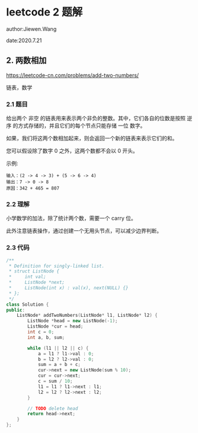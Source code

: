 # leetcode 2 题解

author:Jiewen.Wang

date:2020.7.21

## 2. 两数相加

https://leetcode-cn.com/problems/add-two-numbers/

链表，数学

### 2.1 题目

给出两个 非空 的链表用来表示两个非负的整数。其中，它们各自的位数是按照 逆序 的方式存储的，并且它们的每个节点只能存储 一位 数字。

如果，我们将这两个数相加起来，则会返回一个新的链表来表示它们的和。

您可以假设除了数字 0 之外，这两个数都不会以 0 开头。

示例:

```
输入：(2 -> 4 -> 3) + (5 -> 6 -> 4)
输出：7 -> 0 -> 8
原因：342 + 465 = 807
```

### 2.2 理解

小学数学的加法，除了统计两个数，需要一个 carry 位。

此外注意链表操作，通过创建一个无用头节点，可以减少边界判断。

### 2.3 代码

```c++
/**
 * Definition for singly-linked list.
 * struct ListNode {
 *     int val;
 *     ListNode *next;
 *     ListNode(int x) : val(x), next(NULL) {}
 * };
 */
class Solution {
public:
    ListNode* addTwoNumbers(ListNode* l1, ListNode* l2) {
        ListNode *head = new ListNode(-1);
        ListNode *cur = head;
        int c = 0;
        int a, b, sum;

        while (l1 || l2 || c) {
            a = l1 ? l1->val : 0;
            b = l2 ? l2->val : 0;
            sum = a + b + c;
            cur->next = new ListNode(sum % 10);
            cur = cur->next;
            c = sum / 10; 
            l1 = l1 ? l1->next : l1; 
            l2 = l2 ? l2->next : l2; 
        }

        // TODO delete head
        return head->next;
    }
};
```